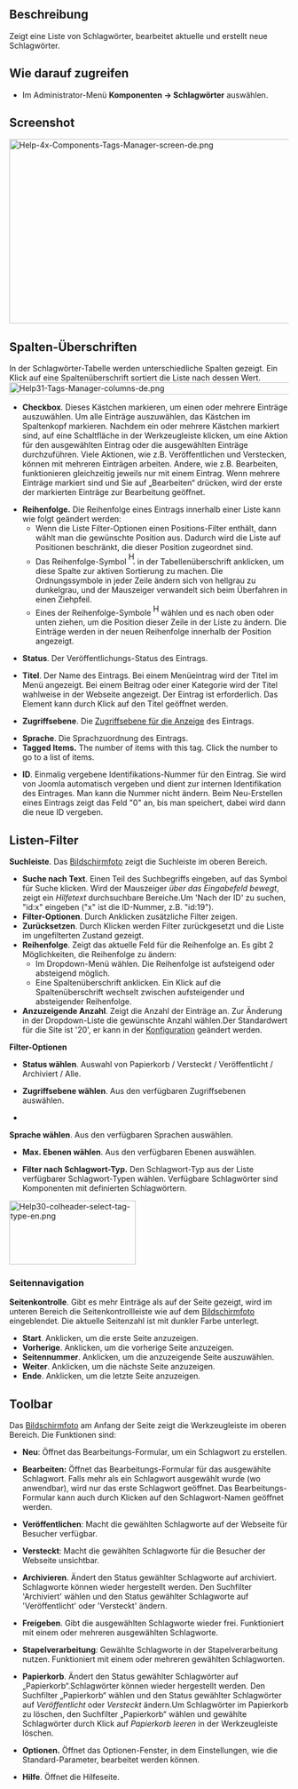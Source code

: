 <!-- Filename: Help4.x:Tags / Display title: Schlagwörter -->

## Beschreibung

Zeigt eine Liste von Schlagwörter, bearbeitet aktuelle und erstellt neue
Schlagwörter.

## Wie darauf zugreifen

- Im Administrator-Menü **Komponenten **→** Schlagwörter** auswählen.

## Screenshot

<img
src="https://docs.joomla.org/images/thumb/f/f8/Help-4x-Components-Tags-Manager-screen-de.png/800px-Help-4x-Components-Tags-Manager-screen-de.png"
decoding="async"
srcset="https://docs.joomla.org/images/f/f8/Help-4x-Components-Tags-Manager-screen-de.png 1.5x"
data-file-width="1000" data-file-height="415" width="800" height="332"
alt="Help-4x-Components-Tags-Manager-screen-de.png" />

## Spalten-Überschriften

In der Schlagwörter-Tabelle werden unterschiedliche Spalten gezeigt. Ein
Klick auf eine Spaltenüberschrift sortiert die Liste nach dessen Wert.
<img
src="https://docs.joomla.org/images/d/d7/Help31-Tags-Manager-columns-de.png"
decoding="async" data-file-width="1228" data-file-height="22"
width="1228" height="22" alt="Help31-Tags-Manager-columns-de.png" />

- **Checkbox**. Dieses Kästchen markieren, um einen oder mehrere
  Einträge auszuwählen. Um alle Einträge auszuwählen, das Kästchen im
  Spaltenkopf markieren. Nachdem ein oder mehrere Kästchen markiert
  sind, auf eine Schaltfläche in der Werkzeugleiste klicken, um eine
  Aktion für den ausgewählten Eintrag oder die ausgewählten Einträge
  durchzuführen. Viele Aktionen, wie z.B. Veröffentlichen und
  Verstecken, können mit mehreren Einträgen arbeiten. Andere, wie z.B.
  Bearbeiten, funktionieren gleichzeitig jeweils nur mit einem Eintrag.
  Wenn mehrere Einträge markiert sind und Sie auf „Bearbeiten“ drücken,
  wird der erste der markierten Einträge zur Bearbeitung geöffnet.

<!-- -->

- **Reihenfolge.** Die Reihenfolge eines Eintrags innerhalb einer Liste
  kann wie folgt geändert werden:
  - Wenn die Liste Filter-Optionen einen Positions-Filter enthält, dann
    wählt man die gewünschte Position aus. Dadurch wird die Liste auf
    Positionen beschränkt, die dieser Position zugeordnet sind.
  - Das Reihenfolge-Symbol <img
    src="https://docs.joomla.org/images/e/ee/Help30-Ordering-colheader-icon.png"
    decoding="async" data-file-width="12" data-file-height="23" width="12"
    height="23" alt="Help30-Ordering-colheader-icon.png" /> in der
    Tabellenüberschrift anklicken, um diese Spalte zur aktiven
    Sortierung zu machen. Die Ordnungssymbole in jeder Zeile ändern sich
    von hellgrau zu dunkelgrau, und der Mauszeiger verwandelt sich beim
    Überfahren in einen Ziehpfeil.
  - Eines der Reihenfolge-Symbole <img
    src="https://docs.joomla.org/images/8/87/Help30-Ordering-colheader-grab-bar-icon.png"
    decoding="async" data-file-width="10" data-file-height="21" width="10"
    height="21" alt="Help30-Ordering-colheader-grab-bar-icon.png" />
    wählen und es nach oben oder unten ziehen, um die Position dieser
    Zeile in der Liste zu ändern. Die Einträge werden in der neuen
    Reihenfolge innerhalb der Position angezeigt.

<!-- -->

- **Status**. Der Veröffentlichungs-Status des Eintrags.

<!-- -->

- **Titel**. Der Name des Eintrags. Bei einem Menüeintrag wird der Titel
  im Menü angezeigt. Bei einem Beitrag oder einer Kategorie wird der
  Titel wahlweise in der Webseite angezeigt. Der Eintrag ist
  erforderlich. Das Element kann durch Klick auf den Titel geöffnet
  werden.

<!-- -->

- **Zugriffsebene**. Die [Zugriffsebene für die
  Anzeige](https://docs.joomla.org/Help4.x:Users:_Viewing_Access_Levels/de "Special:MyLanguage/Help4.x:Users: Viewing Access Levels/de")
  des Eintrags.

<!-- -->

- **Sprache**. Die Sprachzuordnung des Eintrags.
- **Tagged Items.** The number of items with this tag. Click the number
  to go to a list of items.

<!-- -->

- **ID**. Einmalig vergebene Identifikations-Nummer für den Eintrag. Sie
  wird von Joomla automatisch vergeben und dient zur internen
  Identifikation des Eintrages. Man kann die Nummer nicht ändern. Beim
  Neu-Erstellen eines Eintrags zeigt das Feld "0" an, bis man speichert,
  dabei wird dann die neue ID vergeben.

## Listen-Filter

**Suchleiste**. Das [Bildschirmfoto](#screenshot) zeigt die Suchleiste
im oberen Bereich.

- **Suche nach Text**. Einen Teil des Suchbegriffs eingeben, auf das
  Symbol für Suche klicken. Wird der Mauszeiger *über das Eingabefeld
  bewegt*, zeigt ein *Hilfetext* durchsuchbare Bereiche.Um 'Nach der ID'
  zu suchen, "id:x" eingeben ("x" ist die ID-Nummer, z.B. "id:19").
- **Filter-Optionen**. Durch Anklicken zusätzliche Filter zeigen.
- **Zurücksetzen**. Durch Klicken werden Filter zurückgesetzt und die
  Liste im ungefilterten Zustand gezeigt.
- **Reihenfolge**. Zeigt das aktuelle Feld für die Reihenfolge an. Es
  gibt 2 Möglichkeiten, die Reihenfolge zu ändern:
  - Im Dropdown-Menü wählen. Die Reihenfolge ist aufsteigend oder
    absteigend möglich.
  - Eine Spaltenüberschrift anklicken. Ein Klick auf die
    Spaltenüberschrift wechselt zwischen aufsteigender und absteigender
    Reihenfolge.
- **Anzuzeigende Anzahl**. Zeigt die Anzahl der Einträge an. Zur
  Änderung in der Dropdown-Liste die gewünschte Anzahl wählen.Der
  Standardwert für die Site ist '20', er kann in der
  [Konfiguration](https://docs.joomla.org/Help4.x:Site_Global_Configuration/de#defaultlistlimit "Help4.x:Site Global Configuration/de")
  geändert werden.

**Filter-Optionen**

- **Status wählen**. Auswahl von Papierkorb / Versteckt / Veröffentlicht
  / Archiviert / Alle.

<!-- -->

- **Zugriffsebene wählen**. Aus den verfügbaren Zugriffsebenen
  auswählen.

<!-- -->

- 

**Sprache wählen**. Aus den verfügbaren Sprachen auswählen.

- **Max. Ebenen wählen**. Aus den verfügbaren Ebenen auswählen.

<!-- -->

- **Filter nach Schlagwort-Typ.** Den Schlagwort-Typ aus der Liste
  verfügbarer Schlagwort-Typen wählen. Verfügbare Schlagwörter sind
  Komponenten mit definierten Schlagwörtern.

<img
src="https://docs.joomla.org/images/8/89/Help30-colheader-select-tag-type-en.png"
decoding="async" data-file-width="228" data-file-height="115"
width="228" height="115"
alt="Help30-colheader-select-tag-type-en.png" />

### Seitennavigation

**Seitenkontrolle**. Gibt es mehr Einträge als auf der Seite gezeigt,
wird im unteren Bereich die Seitenkontrollleiste wie auf dem
[Bildschirmfoto](#screenshot) eingeblendet. Die aktuelle Seitenzahl ist
mit dunkler Farbe unterlegt.

- **Start**. Anklicken, um die erste Seite anzuzeigen.
- **Vorherige**. Anklicken, um die vorherige Seite anzuzeigen.
- **Seitennummer**. Anklicken, um die anzuzeigende Seite auszuwählen.
- **Weiter**. Anklicken, um die nächste Seite anzuzeigen.
- **Ende**. Anklicken, um die letzte Seite anzuzeigen.

## Toolbar

Das [Bildschirmfoto](#Bildschirmfoto) am Anfang der Seite zeigt die
Werkzeugleiste im oberen Bereich. Die Funktionen sind:

- **Neu**: Öffnet das Bearbeitungs-Formular, um ein Schlagwort zu
  erstellen.

<!-- -->

- **Bearbeiten:** Öffnet das Bearbeitungs-Formular für das ausgewählte
  Schlagwort. Falls mehr als ein Schlagwort ausgewählt wurde (wo
  anwendbar), wird nur das erste Schlagwort geöffnet. Das
  Bearbeitungs-Formular kann auch durch Klicken auf den Schlagwort-Namen
  geöffnet werden.

<!-- -->

- **Veröffentlichen**: Macht die gewählten Schlagworte auf der Webseite
  für Besucher verfügbar.

<!-- -->

- **Versteckt**: Macht die gewählten Schlagworte für die Besucher der
  Webseite unsichtbar.

<!-- -->

- **Archivieren**. Ändert den Status gewählter Schlagworte auf
  archiviert. Schlagworte können wieder hergestellt werden. Den
  Suchfilter 'Archiviert' wählen und den Status gewählter Schlagworte
  auf 'Veröffentlicht' oder 'Versteckt' ändern.

<!-- -->

- **Freigeben**. Gibt die ausgewählten Schlagworte wieder frei.
  Funktioniert mit einem oder mehreren ausgewählten Schlagworte.

<!-- -->

- **Stapelverarbeitung**: Gewählte Schlagworte in der Stapelverarbeitung
  nutzen. Funktioniert mit einem oder mehreren gewählten Schlagworten.

<!-- -->

- **Papierkorb**. Ändert den Status gewählter Schlagwörter auf
  „Papierkorb“.Schlagwörter können wieder hergestellt werden. Den
  Suchfilter „Papierkorb“ wählen und den Status gewählter Schlagwörter
  auf *Veröffentlicht* oder *Versteckt* ändern.Um Schlagwörter im
  Papierkorb zu löschen, den Suchfilter „Papierkorb“ wählen und gewählte
  Schlagwörter durch Klick auf *Papierkorb leeren* in der Werkzeugleiste
  löschen.

<!-- -->

- **Optionen.** Öffnet das Optionen-Fenster, in dem Einstellungen, wie
  die Standard-Parameter, bearbeitet werden können.

<!-- -->

- **Hilfe**. Öffnet die Hilfeseite.

